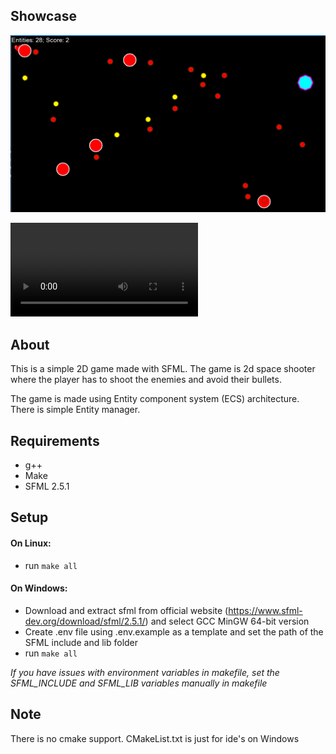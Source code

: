 ## Showcase
![game_screenshot.png](docs/game_screenshot.png)

![game_video.mp4](docs/game_video.mp4)

## About
This is a simple 2D game made with SFML. 
The game is 2d space shooter where the player has to shoot the enemies and avoid their bullets.

The game is made using Entity component system (ECS) architecture. There is simple Entity manager.

## Requirements
* g++
* Make
* SFML 2.5.1

## Setup
#### On Linux:
* run `make all`
#### On Windows:
* Download and extract sfml from official website (https://www.sfml-dev.org/download/sfml/2.5.1/) and select GCC MinGW 64-bit version
* Create .env file using .env.example as a template and set the path of the SFML include and lib folder
* run `make all`

*If you have issues with environment variables in makefile, set the SFML_INCLUDE and SFML_LIB variables manually in makefile*

## Note

There is no cmake support. CMakeList.txt is just for ide's on Windows
